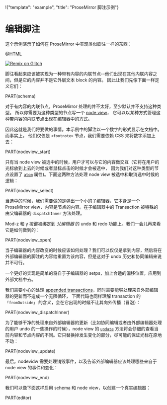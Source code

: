 !{"template": "example", "title": "ProseMirror 脚注示例"}

# 编辑脚注

这个示例演示了如何在 ProseMirror 中实现类似脚注一样的东西：

@HTML

[![Remix on Glitch](https://cdn.glitch.com/2703baf2-b643-4da7-ab91-7ee2a2d00b5b%2Fremix-button.svg)](https://glitch.com/edit/#!/remix/prosemirror-demo-footnote)

脚注看起来应该被实现为一种带有内容的内联节点--他们出现在其他内联内容之间，但是它的内容并不是它外层文本 block 的内容。
因此让我们先像下面一样定义它们：

PART(schema)

对于有内容的内联节点，ProseMirror 处理的并不太好，至少默认并不支持这种类型。
所以你需要为这种类型的节点写一个 [node view](/docs/guide/#view.node_views)，
它可以以某种方式管理这种带内容的内联节点出现在编辑器中的方式。

因此这就是我们将要做的事情。本示例中的脚注以一个数字的形式显示在文档中。而事实上，
他们仅仅是 `<footnote>` 节点，我们需要依赖 CSS 来将数字添加上去：

PART(nodeview_start)

只有当 node view 被选中的时候，用户才可以与它的内容做交互（它将在用户的光标放到上去的时候或者鼠标点击的时候才会被选中，
因为我们对这种类型的节点设置了 [`atom`](##model.NodeSpec.atom) 属性)。下面这两种方法处理 node view 被选中和取消选中时候的逻辑：

PART(nodeview_select)

当选中的时候，我们需要做的是弹出一个小的子编辑器，它本身是一个 ProseMirror view，内容是节点的内容。在子编辑器中的 Transaction 被特殊的由父编辑器的 `dispatchInner` 方法处理。

Mod-z 和 y 按键被绑定到 _父编辑器_ 的 undo 和 redo 功能上。我们一会儿再来看它是如何做到的：

PART(nodeview_open)

当子编辑器的内容改变的时候应该如何处理？我们可以仅仅是拿到内容，然后将在外部编辑器的脚注的内容给重置为该内容，但是这对于 undo 历史和协同编辑来说并不可行。

一个更好的实现是简单的将自于子编辑器的 setps，加上合适的偏移位置，应用到外部文档中去。

我们需要小心的处理 [appended transactions](##state.PluginSpec.appendTransaction)，同时需要能够处理来自外部编辑器的更新而不造成一个无限循环，
下面代码也同样理解 transaction 的 `「fromOutside」` 的含义，会在它出现的时候不让其向外传播（冒泡）：

PART(nodeview_dispatchInner)

为了能够干净的处理来自外部编辑器的更新（比如协同编辑或者由外部编辑器处理的用户 undo 的一些操作的时候），node view 的 [`update`](##view.NodeView.update)
方法将会仔细的查看当前内容和节点内容的不同。它只替换掉发生变化的部分，尽可能的保证光标在原地不动：

PART(nodeview_update)

最后，nodevidw 需要处理销毁事件，以及告诉外部编辑器应该处理哪些来自于 node view 的事件和变化：

PART(nodeview_end)

我们可以像下面这样启用 schema 和 node view，以创建一个真实编辑器：

PART(editor)
